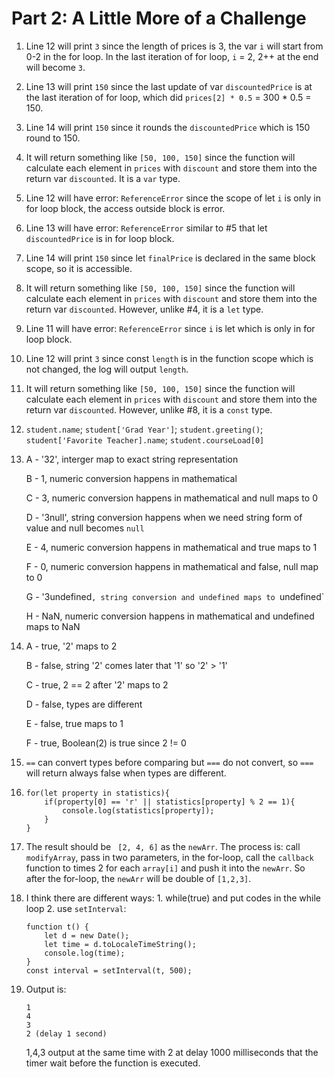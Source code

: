 # Part 2: A Little More of a Challenge

1. Line 12 will print `3` since the length of prices is 3, the var `i` will start from 0-2 in the for loop. In the last iteration of for loop, `i` = 2, 2++ at the end will become `3`.
2. Line 13 will print `150` since the last update of var `discountedPrice` is at the last iteration of for loop, which did `prices[2] * 0.5` = 300 * 0.5 = 150.
3. Line 14 will print `150` since it rounds the `discountedPrice` which is 150 round to 150.
4. It will return something like `[50, 100, 150]` since the function will calculate each element in `prices` with `discount` and store them into the return var `discounted`. It is a `var` type.
5. Line 12 will have error: `ReferenceError` since the scope of let `i` is only in for loop block, the access outside block is error.
6. Line 13 will have error: `ReferenceError` similar to #5 that let `discountedPrice` is in for loop block.
7. Line 14 will print `150` since let `finalPrice` is declared in the same block scope, so it is accessible.
8. It will return something like `[50, 100, 150]` since the function will calculate each element in `prices` with `discount` and store them into the return var `discounted`. However, unlike #4, it is a `let` type.
9. Line 11 will have error: `ReferenceError` since `i` is let which is only in for loop block.
10. Line 12 will print `3` since const `length` is in the function scope which is not changed, the log will output `length`.
11. It will return something like `[50, 100, 150]` since the function will calculate each element in `prices` with `discount` and store them into the return var `discounted`. However, unlike #8, it is a `const` type.
12. `student.name`; `student['Grad Year']`; `student.greeting()`; `student['Favorite Teacher].name`; `student.courseLoad[0]`
13. A - '32', interger map to exact string representation

    B - 1, numeric conversion happens in mathematical
    
    C - 3, numeric conversion happens in mathematical and null maps to 0
    
    D - '3null', string conversion happens when we need string form of value and null becomes `null`
    
    E - 4, numeric conversion happens in mathematical and true maps to 1
    
    F - 0, numeric conversion happens in mathematical and false, null map to 0
    
    G - '3undefined`, string conversion and undefined maps to `undefined`
    
    H - NaN, numeric conversion happens in mathematical and undefined maps to NaN
14. A - true, '2' maps to 2

    B - false, string '2' comes later that '1' so '2' > '1'
    
    C - true, 2 == 2 after '2' maps to 2
    
    D - false, types are different
    
    E - false, true maps to 1
    
    F - true, Boolean(2) is true since 2 != 0
15. `==` can convert types before comparing but `===` do not convert, so `===` will return always false when types are different.
16. ``` 
    for(let property in statistics){
        if(property[0] == 'r' || statistics[property] % 2 == 1){
            console.log(statistics[property]);
        }
    }
    ```
17. The result should be ` [2, 4, 6]` as the `newArr`. The process is: call `modifyArray`, pass in two parameters, in the for-loop, call the `callback` function to times 2 for each `array[i]` and push it into the `newArr`. So after the for-loop, the `newArr` will be double of `[1,2,3]`.
18. I think there are different ways: 1. while(true) and put codes in the while loop 2. use `setInterval`:
    ```
    function t() {
        let d = new Date();
        let time = d.toLocaleTimeString();
        console.log(time);
    }
    const interval = setInterval(t, 500);
    ``` 
19. Output is:
    ```
    1
    4
    3
    2 (delay 1 second)
    ```
    1,4,3 output at the same time with 2 at delay 1000 milliseconds that the timer wait before the function is executed.
